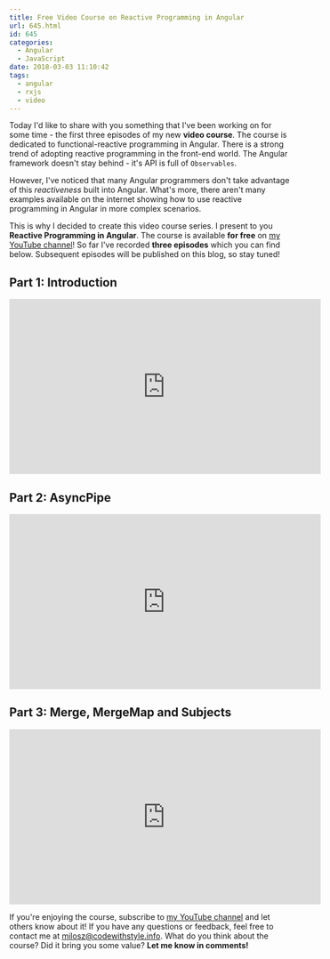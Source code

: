 ```yaml
---
title: Free Video Course on Reactive Programming in Angular
url: 645.html
id: 645
categories:
  - Angular
  - JavaScript
date: 2018-03-03 11:10:42
tags:
  - angular
  - rxjs
  - video
---
```


Today I'd like to share with you something that I've been working on for some time - the first three episodes of my new **video course**. The course is dedicated to functional-reactive programming in Angular. There is a strong trend of adopting reactive programming in the front-end world. The Angular framework doesn't stay behind - it's API is full of `Observables`.

However, I've noticed that many Angular programmers don't take advantage of this _reactiveness_ built into Angular. What's more, there aren't many examples available on the internet showing how to use reactive programming in Angular in more complex scenarios. 

This is why I decided to create this video course series. I present to you **Reactive Programming in Angular**. The course is available **for free** on [my YouTube channel](https://www.youtube.com/c/codewithstyleinfo)! So far I've recorded **three episodes** which you can find below. Subsequent episodes will be published on this blog, so stay tuned!

Part 1: Introduction
--------------------

<iframe width="560" height="315" src="https://www.youtube.com/embed/G_GTbcRvxnM" frameborder="0" allow="accelerometer; autoplay; encrypted-media; gyroscope; picture-in-picture" allowfullscreen></iframe>

Part 2: AsyncPipe
-----------------

<iframe width="560" height="315" src="https://www.youtube.com/embed/EIEOvuybdsc" frameborder="0" allow="accelerometer; autoplay; encrypted-media; gyroscope; picture-in-picture" allowfullscreen></iframe>

Part 3: Merge, MergeMap and Subjects
------------------------------------

<iframe width="560" height="315" src="https://www.youtube.com/embed/m3rS6WeyMjM" frameborder="0" allow="accelerometer; autoplay; encrypted-media; gyroscope; picture-in-picture" allowfullscreen></iframe>

If you're enjoying the course, subscribe to [my YouTube channel](https://www.youtube.com/channel/UC_DEBDpgRyBZAT85tJ1QZBw) and let others know about it! If you have any questions or feedback, feel free to contact me at [milosz@codewithstyle.info](mailto:milosz@codewithstyle.info). What do you think about the course? Did it bring you some value? **Let me know in comments!**